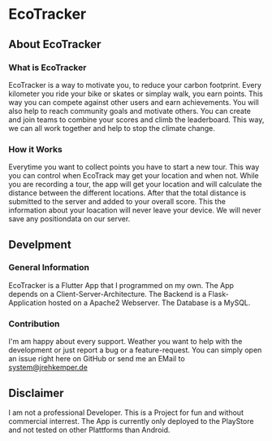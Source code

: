 # EcoTracker

## About EcoTracker
### What is EcoTracker
EcoTracker is a way to motivate you, to reduce your carbon footprint. Every kilometer you ride your bike or skates or simplay walk, you earn points. This way you can compete against other users and earn achievements. You will also help to reach community goals and motivate others. You can create and join teams to combine your scores and climb the leaderboard. This way, we can all work together and help to stop the climate change.

### How it Works
Everytime you want to collect points you have to start a new tour. This way you can control when EcoTrack may get your location and when not. While you are recording a tour, the app will get your location and will calculate the distance between the different locations. After that the total distance is submitted to the server and added to your overall score. This the information about your loacation will never leave your device. We will never save any positiondata on our server.

## Develpment
### General Information
EcoTracker is a Flutter App that I programmed on my own. The App depends on a Client-Server-Architecture. The Backend is a Flask-Application hosted on a Apache2 Webserver. The Database is a MySQL.

### Contribution
I'm am happy about every support. Weather you want to help with the development or just report a bug or a feature-request. You can simply open an issue right here on GitHub or send me an EMail to system@jrehkemper.de

## Disclaimer
I am not a professional Developer. This is a Project for fun and without commercial interrest.
The App is currently only deployed to the PlayStore and not tested on other Plattforms than Android.
